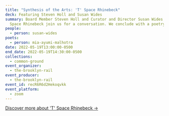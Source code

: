 ```yaml
---
title: "Synthesis of the Arts: 'T' Space Rhinebeck"
deck: Featuring Steven Holl and Susan Wides
summary: Board Member Steven Holl and Curator and Director Susan Wides from 'T'
  Space Rhinebeck join us for a conversation. We conclude with a poetry reading.
people:
  - person: susan-wides
poets:
  - person: mia-ayumi-malhotra
date: 2022-05-19T13:00:00-0500
end_date: 2022-05-19T14:30:00-0500
collections:
  - common-ground
event_organizer:
  - the-brooklyn-rail
event_producer:
  - the-brooklyn-rail
event_id: recR6R6d2Hekoqvkk
event_platform:
  - zoom
---
```

[Discover more about 'T' Space Rhinebeck →](https://tspacerhinebeck.org/)